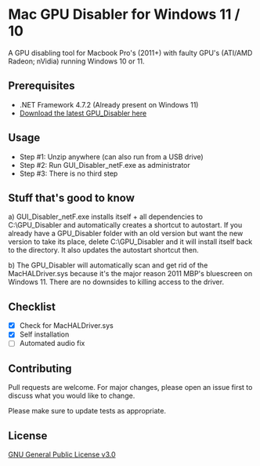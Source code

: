 # Mac GPU Disabler for Windows 11 / 10

A GPU disabling tool for Macbook Pro's (2011+) with faulty GPU's (ATI/AMD Radeon; nVidia) running Windows 10 or 11.

## Prerequisites

* .NET Framework 4.7.2 (Already present on Windows 11)
* [Download the latest GPU_Disabler here](https://github.com/annabelsandford/Mac_Windows_GPU_Disabler/releases/)

## Usage

* Step #1: Unzip anywhere (can also run from a USB drive)
* Step #2: Run GUI_Disabler_netF.exe as administrator
* Step #3: There is no third step

## Stuff that's good to know
a) GUI_Disabler_netF.exe installs itself + all dependencies to C:\GPU_Disabler and automatically creates a shortcut to autostart. If you already have a GPU_Disabler folder with an old version but want the new version to take its place, delete C:\GPU_Disabler and it will install itself back to the directory. It also updates the autostart shortcut then.

b) The GPU_Disabler will automatically scan and get rid of the MacHALDriver.sys because it's the major reason 2011 MBP's bluescreen on Windows 11. There are no downsides to killing access to the driver.

## Checklist
- [X] Check for MacHALDriver.sys
- [X] Self installation
- [ ] Automated audio fix

## Contributing
Pull requests are welcome. For major changes, please open an issue first to discuss what you would like to change.

Please make sure to update tests as appropriate.

## License
[GNU General Public License v3.0](https://github.com/annabelsandford/Mac_Windows_GPU_Disabler/blob/main/LICENSE)
